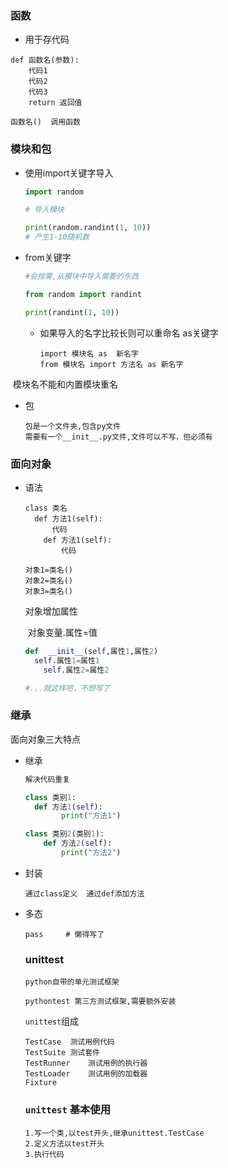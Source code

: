 ### 函数

- 用于存代码

```
def 函数名(参数):
	代码1
	代码2
	代码3
	return 返回值
	
函数名()  调用函数	
```

### 模块和包

- 使用import关键字导入

  ```python
  import random
  
  # 导入模块
  
  print(random.randint(1, 10))
  # 产生1-10随机数
  ```

- from关键字

  ```python
  #会按需,从模块中导入需要的东西
  
  from random import randint
  
  print(randint(1, 10))
  ```

  - 如果导入的名字比较长则可以重命名 as关键字
	```
	import 模块名 as  新名字
	from 模块名 import 方法名 as 新名字
	```
	
	

​      模块名不能和内置模块重名



- 包

  ```
  包是一个文件夹,包含py文件
  需要有一个__init__.py文件,文件可以不写，但必须有
  ```



### 面向对象

- 语法

  ```
  class 类名
  	def 方法1(self):
  		代码
      def 方法1(self):
          代码
          
  对象1=类名()
  对象2=类名()
  对象3=类名()
  ```

  对象增加属性

  ​	对象变量.属性=值

  ```python
  def  __init__(self,属性1,属性2)
  	self.属性1=属性1
      self.属性2=属性2
  
  #...就这样吧，不想写了
  ```

  



### 继承

面向对象三大特点

- 继承

  ```python
  解决代码重复
  
  class 类别1:
  	def 方法1(self):
          print("方法1")
  
  class 类别2(类别1):
      def 方法2(self):
          print("方法2")
  ```

  

- 封装

  ```
  通过class定义  通过def添加方法
  ```

  

- 多态

  ```
  pass     # 懒得写了
  ```

  ### unittest
  
  ```
  python自带的单元测试框架
  
  pythontest 第三方测试框架,需要额外安装
  ```
  
  `unittest`组成
  
  ```
  TestCase	测试用例代码
  TestSuite	测试套件
  TestRunner	测试用例的执行器
  TestLoader	测试用例的加载器
  Fixture
  ```
  
  
  
  ### `unittest` 基本使用
  
  ```
  1.写一个类,以test开头,继承unittest.TestCase
  2.定义方法以test开头
  3.执行代码
  ```
  
  